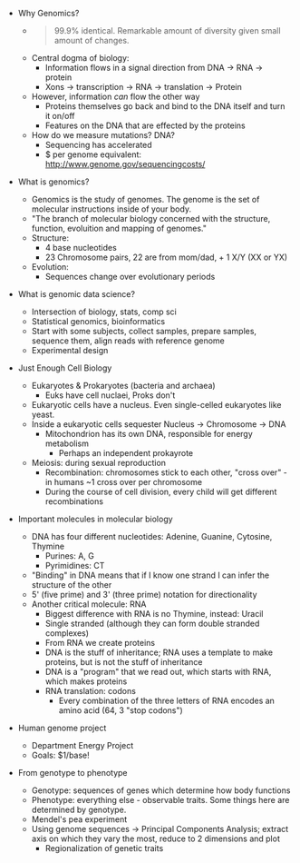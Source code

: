 - Why Genomics?
  - > 99.9% identical. Remarkable amount of diversity given small amount of changes.
  - Central dogma of biology:
    - Information flows in a signal direction from DNA -> RNA -> protein
    - Xons -> transcription -> RNA -> translation -> Protein
  - However, information *can* flow the other way
    - Proteins themselves go back and bind to the DNA itself and turn it on/off
    - Features on the DNA that are effected by the proteins
  - How do we measure mutations? DNA?
    - Sequencing has accelerated
    - $ per genome equivalent: http://www.genome.gov/sequencingcosts/

- What is genomics?
  - Genomics is the study of genomes. The genome is the set of molecular instructions inside of your body.
  - "The branch of molecular biology concerned with the structure, function, evoluition and mapping of genomes."
  - Structure:
    - 4 base nucleotides
    - 23 Chromosome pairs, 22 are from mom/dad, + 1 X/Y (XX or YX)
  - Evolution:
    - Sequences change over evolutionary periods

- What is genomic data science?
  - Intersection of biology, stats, comp sci
  - Statistical genomics, bioinformatics
  - Start with some subjects, collect samples, prepare samples, sequence them, align reads with reference genome
  - Experimental design

- Just Enough Cell Biology
  - Eukaryotes & Prokaryotes (bacteria and archaea)
    - Euks have cell nuclaei, Proks don't
  - Eukaryotic cells have a nucleus. Even single-celled eukaryotes like yeast.
  - Inside a eukaryotic cells sequester Nucleus -> Chromosome -> DNA
    - Mitochondrion has its own DNA, responsible for energy metabolism
      - Perhaps an independent prokayrote 
  - Meiosis: during sexual reproduction
    - Recombination: chromosomes stick to each other, "cross over" - in humans ~1 cross over per chromosome
    - During the course of cell division, every child will get different recombinations

- Important molecules in molecular biology
  - DNA has four different nucleotides: Adenine, Guanine, Cytosine, Thymine
    - Purines: A, G
    - Pyrimidines: CT
  - "Binding" in DNA means that if I know one strand I can infer the structure of the other
  - 5' (five prime) and 3' (three prime) notation for directionality
  - Another critical molecule: RNA
    - Biggest difference with RNA is no Thymine, instead: Uracil
    - Single stranded (although they can form double stranded complexes)
    - From RNA we create proteins
    - DNA is the stuff of inheritance; RNA uses a template to make proteins, but is not the stuff of inheritance
    - DNA is a "program" that we read out, which starts with RNA, which makes proteins
    - RNA translation: codons
      - Every combination of the three letters of RNA encodes an amino acid (64, 3 "stop codons")

- Human genome project
  - Department Energy Project
  - Goals: $1/base!

- From genotype to phenotype
  - Genotype: sequences of genes which determine how body functions
  - Phenotype: everything else - observable traits. Some things here are determined by genotype.
  - Mendel's pea experiment
  - Using genome sequences -> Principal Components Analysis; extract axis on which they vary the most, reduce to 2 dimensions and plot
    - Regionalization of genetic traits

